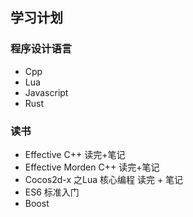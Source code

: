 ## 学习计划

### 程序设计语言

- Cpp  
- Lua
- Javascript
- Rust

### 读书

- Effective C++   读完+笔记
- Effective Morden C++  读完+笔记
- Cocos2d-x  之Lua 核心编程  读完 + 笔记
- ES6 标准入门
- Boost 